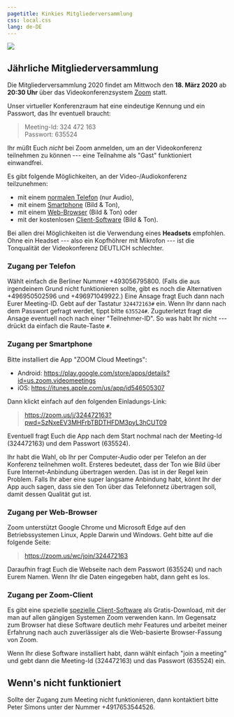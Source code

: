 ```yaml
---
pagetitle: Kinkies Mitgliederversammlung
css: local.css
lang: de-DE
---
```


![](kinkies-header.jpg)

## Jährliche Mitgliederversammlung

Die Mitgliederversammlung 2020 findet am Mittwoch den **18. März 2020** ab
**20:30 Uhr** über das Videokonferenzsystem [Zoom](https://zoom.us/) statt.

Unser virtueller Konferenzraum hat eine eindeutige Kennung und ein Passwort,
das Ihr eventuell braucht:

> Meeting-Id: 324 472 163 \
> Passwort: 635524

Ihr müßt Euch *nicht* bei Zoom anmelden, um an der Videokonferenz teilnehmen zu
können --- eine Teilnahme als "Gast" funktioniert einwandfrei.

Es gibt folgende Möglichkeiten, an der Video-/Audiokonferenz teilzunehmen:

* mit einem [normalen Telefon](#zugang-per-telefon) (nur Audio),
* mit einem [Smartphone](#zugang-per-smartphone) (Bild & Ton),
* mit einem [Web-Browser](#zugang-per-web-browser) (Bild & Ton) oder
* mit der kostenlosen [Client-Software](#zugang-per-zoom-client) (Bild & Ton).

Bei allen drei Möglichkeiten ist die Verwendung eines **Headsets** empfohlen.
Ohne ein Headset --- also ein Kopfhöhrer mit Mikrofon --- ist die Tonqualität
der Videokonferenz DEUTLICH schlechter.

### Zugang per Telefon

Wählt einfach die Berliner Nummer +493056795800. (Falls die aus irgendeinem
Grund nicht funktionieren sollte, gibt es noch die Alternativen +496950502596
und +496971049922.) Eine Ansage fragt Euch dann nach Eurer Meeting-ID. Gebt auf
der Tastatur `324472163#` ein. Wenn Ihr dann nach dem Passwort gefragt werdet,
tippt bitte `635524#`. Zuguterletzt fragt die Ansage eventuell noch nach einer
"Teilnehmer-ID". So was habt Ihr nicht --- drückt da einfach die Raute-Taste
`#`.

### Zugang per Smartphone

Bitte installiert die App "ZOOM Cloud Meetings":

- Android: <https://play.google.com/store/apps/details?id=us.zoom.videomeetings>
- iOS: <https://itunes.apple.com/us/app/id546505307>

Dann klickt einfach auf den folgenden Einladungs-Link:

> <https://zoom.us/j/324472163?pwd=SzNxeEV3MHFrbTBDTHFDM3pyL3hCUT09>

Eventuell fragt Euch die App nach dem Start nochmal nach der Meeting-Id
(324472163) und dem Passwort (635524).

Ihr habt die Wahl, ob Ihr per Computer-Audio oder per Telefon an der Konferenz
teilnehmen wollt. Ersteres bedeutet, dass der Ton wie Bild über Eure
Internet-Anbindung übertragen werden. Das ist in der Regel kein Problem. Falls
Ihr aber eine super langsame Anbindung habt, könnt Ihr der App auch sagen, dass
sie den Ton über das Telefonnetz übertragen soll, damit dessen Qualität gut
ist.

### Zugang per Web-Browser

Zoom unterstützt Google Chrome und Microsoft Edge auf den Betriebssystemen
Linux, Apple Darwin und Windows. Geht bitte auf die folgende Seite:

> <https://zoom.us/wc/join/324472163>

Daraufhin fragt Euch die Webseite nach dem Passwort (635524) und nach Eurem
Namen. Wenn Ihr die Daten eingegeben habt, dann geht es los.

### Zugang per Zoom-Client

Es gibt eine spezielle [spezielle Client-Software](https://zoom.us/download)
als Gratis-Download, mit der man auf allen gängigen Systemen Zoom verwenden
kann. Im Gegensatz zum Browser hat diese Software deutlich mehr Features und
arbeitet meiner Erfahrung nach auch zuverlässiger als die Web-basierte
Browser-Fassung von Zoom.

Wenn Ihr diese Software installiert habt, dann wählt einfach "join a meeting"
und gebt dann die Meeting-Id (324472163) und das Passwort (635524) ein.

## Wenn's nicht funktioniert

Sollte der Zugang zum Meeting nicht funktionieren, dann kontaktiert bitte Peter
Simons unter der Nummer +4917653544526.
